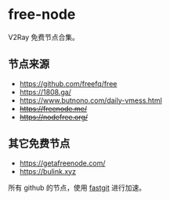 # free-node

V2Ray 免费节点合集。

## 节点来源

- https://github.com/freefq/free
- https://1808.ga/
- https://www.butnono.com/daily-vmess.html
- <del>https://freenode.me/</del>
- <del>https://nodefree.org/</del>

## 其它免费节点

- https://getafreenode.com/
- https://bulink.xyz

所有 github 的节点，使用 [fastgit](https://fastgit.org/) 进行加速。
